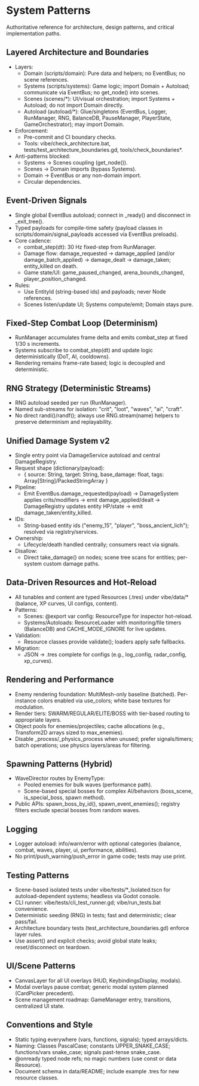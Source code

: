 # System Patterns

Authoritative reference for architecture, design patterns, and critical implementation paths.

## Layered Architecture and Boundaries
- Layers:
  - Domain (scripts/domain): Pure data and helpers; no EventBus; no scene references.
  - Systems (scripts/systems): Game logic; import Domain + Autoload; communicate via EventBus; no get_node() into scenes.
  - Scenes (scenes/*): UI/visual orchestration; import Systems + Autoload; do not import Domain directly.
  - Autoload (autoload/*): Glue/singletons (EventBus, Logger, RunManager, RNG, BalanceDB, PauseManager, PlayerState, GameOrchestrator); may import Domain.
- Enforcement:
  - Pre-commit and CI boundary checks.
  - Tools: vibe/check_architecture.bat, tests/test_architecture_boundaries.gd, tools/check_boundaries*.
- Anti-patterns blocked:
  - Systems → Scenes coupling (get_node()).
  - Scenes → Domain imports (bypass Systems).
  - Domain → EventBus or any non-domain import.
  - Circular dependencies.

## Event-Driven Signals
- Single global EventBus autoload; connect in _ready() and disconnect in _exit_tree().
- Typed payloads for compile-time safety (payload classes in scripts/domain/signal_payloads accessed via EventBus preloads).
- Core cadence:
  - combat_step(dt): 30 Hz fixed-step from RunManager.
  - Damage flow: damage_requested → damage_applied (and/or damage_batch_applied) → damage_dealt → damage_taken; entity_killed on death.
  - Game state/UI: game_paused_changed, arena_bounds_changed, player_position_changed.
- Rules:
  - Use EntityId (string-based ids) and payloads; never Node references.
  - Scenes listen/update UI; Systems compute/emit; Domain stays pure.

## Fixed-Step Combat Loop (Determinism)
- RunManager accumulates frame delta and emits combat_step at fixed 1/30 s increments.
- Systems subscribe to combat_step(dt) and update logic deterministically (DoT, AI, cooldowns).
- Rendering remains frame-rate based; logic is decoupled and deterministic.

## RNG Strategy (Deterministic Streams)
- RNG autoload seeded per run (RunManager).
- Named sub-streams for isolation: "crit", "loot", "waves", "ai", "craft".
- No direct randi()/randf(); always use RNG.stream(name) helpers to preserve determinism and replayability.

## Unified Damage System v2
- Single entry point via DamageService autoload and central DamageRegistry.
- Request shape (dictionary/payload):
  - { source: String, target: String, base_damage: float, tags: Array[String]/PackedStringArray }
- Pipeline:
  - Emit EventBus.damage_requested(payload) → DamageSystem applies crits/modifiers → emit damage_applied/dealt → DamageRegistry updates entity HP/state → emit damage_taken/entity_killed.
- IDs:
  - String-based entity ids ("enemy_15", "player", "boss_ancient_lich"); resolved via registry/services.
- Ownership:
  - Lifecycle/death handled centrally; consumers react via signals.
- Disallow:
  - Direct take_damage() on nodes; scene tree scans for entities; per-system custom damage paths.

## Data-Driven Resources and Hot-Reload
- All tunables and content are typed Resources (.tres) under vibe/data/* (balance, XP curves, UI configs, content).
- Patterns:
  - Scenes: @export var config: ResourceType for inspector hot-reload.
  - Systems/Autoloads: ResourceLoader with monitoring/file timers (BalanceDB) and CACHE_MODE_IGNORE for live updates.
- Validation:
  - Resource classes provide validate(); loaders apply safe fallbacks.
- Migration:
  - JSON → .tres complete for configs (e.g., log_config, radar_config, xp_curves).

## Rendering and Performance
- Enemy rendering foundation: MultiMesh-only baseline (batched). Per-instance colors enabled via use_colors; white base textures for modulation.
- Render tiers: SWARM/REGULAR/ELITE/BOSS with tier-based routing to appropriate layers.
- Object pools for enemies/projectiles; cache allocations (e.g., Transform2D arrays sized to max_enemies).
- Disable _process/_physics_process when unused; prefer signals/timers; batch operations; use physics layers/areas for filtering.

## Spawning Patterns (Hybrid)
- WaveDirector routes by EnemyType:
  - Pooled enemies for bulk waves (performance path).
  - Scene-based special bosses for complex AI/behaviors (boss_scene, is_special_boss, spawn method).
- Public APIs: spawn_boss_by_id(), spawn_event_enemies(); registry filters exclude special bosses from random waves.

## Logging
- Logger autoload: info/warn/error with optional categories (balance, combat, waves, player, ui, performance, abilities).
- No print/push_warning/push_error in game code; tests may use print.

## Testing Patterns
- Scene-based isolated tests under vibe/tests/*_Isolated.tscn for autoload-dependent systems; headless via Godot console.
- CLI runner: vibe/tests/cli_test_runner.gd; vibe/run_tests.bat convenience.
- Deterministic seeding (RNG) in tests; fast and deterministic; clear pass/fail.
- Architecture boundary tests (test_architecture_boundaries.gd) enforce layer rules.
- Use assert() and explicit checks; avoid global state leaks; reset/disconnect on teardown.

## UI/Scene Patterns
- CanvasLayer for all UI overlays (HUD, KeybindingsDisplay, modals).
- Modal overlays pause combat; generic modal system planned (CardPicker precedent).
- Scene management roadmap: GameManager entry, transitions, centralized UI state.

## Conventions and Style
- Static typing everywhere (vars, functions, signals); typed arrays/dicts.
- Naming: Classes PascalCase; constants UPPER_SNAKE_CASE; functions/vars snake_case; signals past-tense snake_case.
- @onready typed node refs; no magic numbers (use const or data Resource).
- Document schema in data/README; include example .tres for new resource classes.
